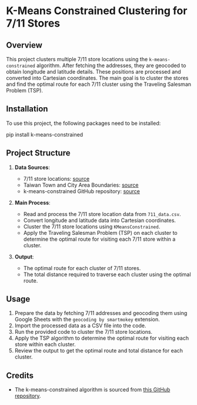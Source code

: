 # K-Means Constrained Clustering for 7/11 Stores

## Overview
This project clusters multiple 7/11 store locations using the `k-means-constrained` algorithm. After fetching the addresses, they are geocoded to obtain longitude and latitude details. These positions are processed and converted into Cartesian coordinates. The main goal is to cluster the stores and find the optimal route for each 7/11 cluster using the Traveling Salesman Problem (TSP).

## Installation
To use this project, the following packages need to be installed:

pip install k-means-constrained


## Project Structure

1. **Data Sources**:
    - 7/11 store locations: [source](https://www.ibon.com.tw/retail_inquiry.aspx#gsc.tab=0)
    - Taiwan Town and City Area Boundaries: [source](https://sheethub.com/ronnywang/%E9%84%89%E9%8E%AE%E5%B8%82%E5%8D%80%E8%A1%8C%E6%94%BF%E5%8D%80%E5%9F%9F%E7%95%8C%E7%B7%9A/uri/19260536)
    - k-means-constrained GitHub repository: [source](https://github.com/joshlk/k-means-constrained)

2. **Main Process**:
    - Read and process the 7/11 store location data from `711_data.csv`.
    - Convert longitude and latitude data into Cartesian coordinates.
    - Cluster the 7/11 store locations using `KMeansConstrained`.
    - Apply the Traveling Salesman Problem (TSP) on each cluster to determine the optimal route for visiting each 7/11 store within a cluster.

3. **Output**:
    - The optimal route for each cluster of 7/11 stores.
    - The total distance required to traverse each cluster using the optimal route.

## Usage

1. Prepare the data by fetching 7/11 addresses and geocoding them using Google Sheets with the `geocoding by smartmokey` extension.
2. Import the processed data as a CSV file into the code.
3. Run the provided code to cluster the 7/11 store locations.
4. Apply the TSP algorithm to determine the optimal route for visiting each store within each cluster.
5. Review the output to get the optimal route and total distance for each cluster.

## Credits

- The k-means-constrained algorithm is sourced from [this GitHub repository](https://github.com/joshlk/k-means-constrained).

